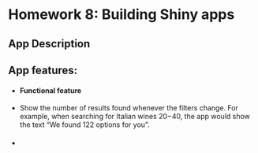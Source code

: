 # Homework 8: Building Shiny apps

## App Description



## App features:

- #### Functional feature
+ Show the number of results found whenever the filters change. For example, when searching for Italian wines $20-$40, the app would show the text “We found 122 options for you”.
- #### 
